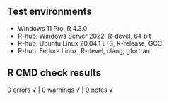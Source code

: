 ## Test environments

* Windows 11 Pro, R 4.3.0
* R-hub: Windows Server 2022, R-devel, 64 bit
* R-hub: Ubuntu Linux 20.04.1 LTS, R-release, GCC
* R-hub: Fedora Linux, R-devel, clang, gfortran

## R CMD check results

0 errors √ | 0 warnings √ | 0 notes √
